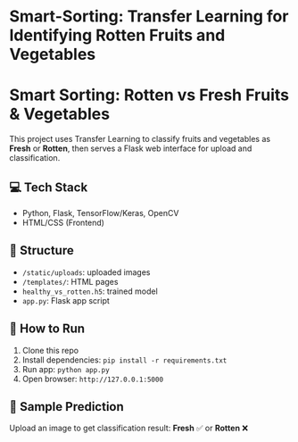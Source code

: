 # Smart-Sorting: Transfer Learning for Identifying Rotten Fruits and Vegetables

# Smart Sorting: Rotten vs Fresh Fruits & Vegetables

This project uses Transfer Learning to classify fruits and vegetables as **Fresh** or **Rotten**, then serves a Flask web interface for upload and classification.

## 💻 Tech Stack
- Python, Flask, TensorFlow/Keras, OpenCV
- HTML/CSS (Frontend)

## 📁 Structure
- `/static/uploads`: uploaded images
- `/templates/`: HTML pages
- `healthy_vs_rotten.h5`: trained model
- `app.py`: Flask app script

## 🚀 How to Run
1. Clone this repo
2. Install dependencies: `pip install -r requirements.txt`
3. Run app: `python app.py`
4. Open browser: `http://127.0.0.1:5000`

## 📌 Sample Prediction
Upload an image to get classification result: **Fresh** ✅ or **Rotten** ❌
